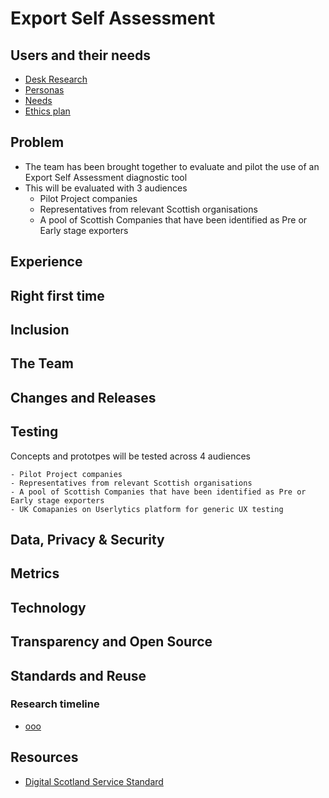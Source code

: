 # Export Self Assessment

##  Users and their needs

- [Desk Research](desk.md)
- [Personas](personas.md)
- [Needs](needs.md)
- [Ethics plan](ethics.md)

## Problem
- The team has been brought together to evaluate and pilot the use of an Export Self Assessment diagnostic tool
- This will be evaluated with 3 audiences
    - Pilot Project companies
    - Representatives from relevant Scottish organisations
    - A pool of Scottish Companies that have been identified as Pre or Early stage exporters    

## Experience


## Right first time


## Inclusion


## The Team


## Changes and Releases


## Testing
Concepts and prototpes will be tested across 4 audiences

    - Pilot Project companies
    - Representatives from relevant Scottish organisations
    - A pool of Scottish Companies that have been identified as Pre or Early stage exporters    
    - UK Comapanies on Userlytics platform for generic UX testing

## Data, Privacy & Security


## Metrics


## Technology


## Transparency and Open Source


## Standards and Reuse



### Research timeline
- [ooo](#)

## Resources
- [Digital Scotland Service Standard](https://digitalsupporthub.service.gov.scot/s/article/digital-scotland-service-standard)

